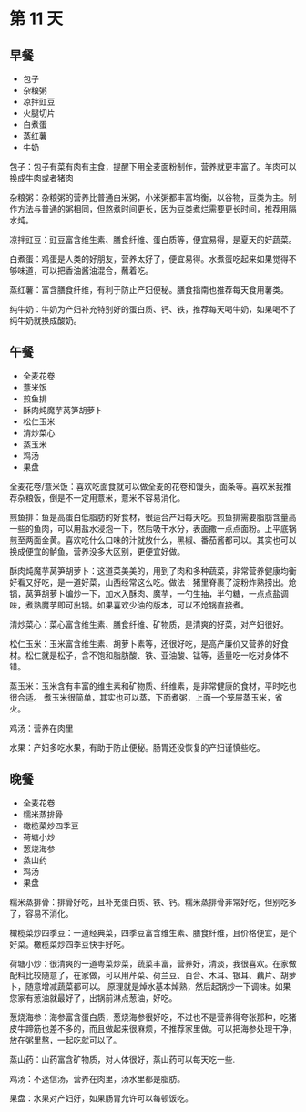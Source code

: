# 第 11 天


## 早餐

* 包子
* 杂粮粥
* 凉拌豇豆
* 火腿切片
* 白煮蛋
* 蒸红薯
* 牛奶	

包子：包子有菜有肉有主食，提醒下用全麦面粉制作，营养就更丰富了。羊肉可以换成牛肉或者猪肉

杂粮粥：杂粮粥的营养比普通白米粥，小米粥都丰富均衡，以谷物，豆类为主。制作方法与普通的粥相同，但熬煮时间更长，因为豆类煮烂需要更长时间，推荐用隔水炖。

凉拌豇豆：豇豆富含维生素、膳食纤维、蛋白质等，便宜易得，是夏天的好蔬菜。

白煮蛋：鸡蛋是人类的好朋友，营养太好了，便宜易得。水煮蛋吃起来如果觉得不够味道，可以把香油酱油混合，蘸着吃。

蒸红薯：富含膳食纤维，有利于防止产妇便秘。膳食指南也推荐每天食用薯类。

纯牛奶：牛奶为产妇补充特别好的蛋白质、钙、铁，推荐每天喝牛奶，如果喝不了纯牛奶就换成酸奶。
	
## 午餐
	
* 全麦花卷
* 薏米饭
* 煎鱼排
* 酥肉炖魔芋莴笋胡萝卜
* 松仁玉米
* 清炒菜心
* 蒸玉米
* 鸡汤
* 果盘	

全麦花卷/薏米饭：喜欢吃面食就可以做全麦的花卷和馒头，面条等。喜欢米我推荐杂粮饭，倒是不一定用薏米，薏米不容易消化。

煎鱼排：鱼是高蛋白低脂肪的好食材，很适合产妇每天吃。煎鱼排需要脂肪含量高一些的鱼肉，可以用盐水浸泡一下，然后吸干水分，表面撒一点点面粉。上平底锅煎至两面金黄。喜欢吃什么口味的汁就放什么，黑椒、番茄酱都可以。其实也可以换成便宜的鲈鱼，营养没多大区别，更便宜好做。

酥肉炖魔芋莴笋胡萝卜：这道菜美美的，用到了肉和多种蔬菜，非常营养健康均衡好看又好吃，是一道好菜，山西经常这么吃。做法：猪里脊裹了淀粉炸熟捞出。炝锅，莴笋胡萝卜煸炒一下，加水入酥肉、魔芋，一勺生抽，半勺糖，一点点盐调味，煮熟魔芋即可出锅。如果喜欢少油的版本，可以不炝锅直接煮。

清炒菜心：菜心富含维生素、膳食纤维、矿物质，是清爽的好菜，对产妇很好。

松仁玉米：玉米富含维生素、胡萝卜素等，还很好吃，是高产廉价又营养的好食材。松仁就是松子，含不饱和脂肪酸、铁、亚油酸、锰等，适量吃一吃对身体不错。

蒸玉米：玉米含有丰富的维生素和矿物质、纤维素，是非常健康的食材，平时吃也很合适。
煮玉米很简单，其实也可以蒸，下面煮粥，上面一个笼屉蒸玉米，省火。

鸡汤：营养在肉里

水果：产妇多吃水果，有助于防止便秘。肠胃还没恢复的产妇谨慎些吃。

## 晚餐

* 全麦花卷
* 糯米蒸排骨
* 橄榄菜炒四季豆
* 荷塘小炒
* 葱烧海参
* 蒸山药
* 鸡汤
* 果盘	


糯米蒸排骨：排骨好吃，且补充蛋白质、铁、钙。糯米蒸排骨非常好吃，但别吃多了，容易不消化。

橄榄菜炒四季豆：一道经典菜，四季豆富含维生素、膳食纤维，且价格便宜，是个好菜。橄榄菜炒四季豆快手好吃。

荷塘小炒：很清爽的一道粤菜炒菜，蔬菜丰富，营养好，清淡，我很喜欢。在家做配料比较随意了，在家做，可以用芹菜、荷兰豆、百合、木耳、银耳、藕片、胡萝卜，随意增减蔬菜都可以。
原理就是焯水基本焯熟，然后起锅炒一下调味。如果您家有葱油就最好了，出锅前淋点葱油，好吃。

葱烧海参：海参富含蛋白质，葱烧海参很好吃，不过也不是营养得夸张那种，吃猪皮牛蹄筋也差不多的，而且做起来很麻烦，不推荐家里做。可以把海参处理干净，放在粥里熬，一起吃就可以了。

蒸山药：山药富含矿物质，对人体很好，蒸山药可以每天吃一些.

鸡汤：不迷信汤，营养在肉里，汤水里都是脂肪。

果盘：水果对产妇好，如果肠胃允许可以每顿饭吃。																					
